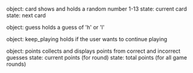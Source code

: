 object: card
shows and holds a random number 1-13
state: current card
state: next card

object: guess
holds a guess of 'h' or 'l'

object: keep_playing
holds if the user wants to continue playing

object: points
collects and displays points from correct and incorrect guesses
state: current points (for round)
state: total points (for all game rounds)
